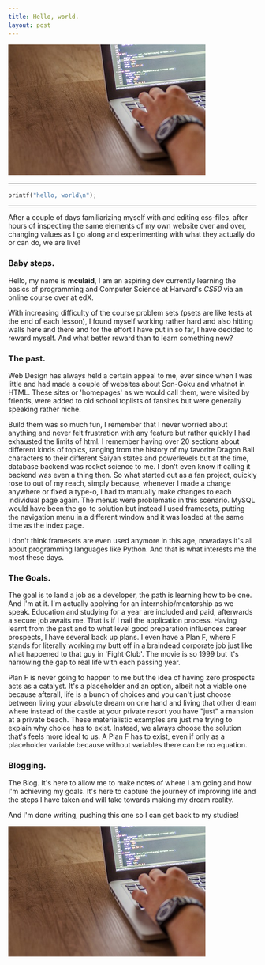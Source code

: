 ```yaml
---
title: Hello, world.
layout: post
---
```


![Test](../images/posts/post1.jpg)

***
```python
printf("hello, world\n");
```
***

After a couple of days familiarizing myself with and editing css-files, after hours of inspecting the same elements of my own website over and over, changing values as I go along and experimenting with what they actually do or can do, we are live!

### Baby steps.

Hello, my name is **mculaid**, I am an aspiring dev currently learning the basics of programming and Computer Science at Harvard's *CS50* via an online course over at edX.

With increasing difficulty of the course problem sets (psets are like tests at the end of each lesson), I found myself working rather hard and also hitting walls here and there and for the effort I have put in so far, I have decided to reward myself. And what better reward than to learn something new?

### The past.

Web Design has always held a certain appeal to me, ever since when I was little and had made a couple of websites about Son-Goku and whatnot in HTML. These sites or 'homepages' as we would call them, were visited by friends, were added to old school toplists of fansites but were generally speaking rather niche. 

Build them was so much fun, I remember that I never worried about anything and never felt frustration with any feature but rather quickly I had exhausted the limits of html. I remember having over 20 sections about different kinds of topics, ranging from the history of my favorite Dragon Ball characters to their different Saiyan states and powerlevels but at the time, database backend was rocket science to me. I don't even know if calling it backend was even a thing then. So what started out as a fan project, quickly rose to out of my reach, simply because, whenever I made a change anywhere or fixed a type-o, I had to manually make changes to each individual page again. The menus were problematic in this scenario. MySQL would have been the go-to solution but instead I used framesets, putting the navigation menu in a different window and it was loaded at the same time as the index page. 

I don't think framesets are even used anymore in this age, nowadays it's all about programming languages like Python. And that is what interests me the most these days. 

### The Goals.

The goal is to land a job as a developer, the path is learning how to be one. And I'm at it. I'm actually applying for an internship/mentorship as we speak. Education and studying for a year are included and paid, afterwards a secure job awaits me. That is if I nail the application process. Having learnt from the past and to what level good preparation influences career prospects, I have several back up plans. I even have a Plan F, where F stands for literally working my butt off in a braindead corporate job just like what happened to that guy in 'Fight Club'. The movie is so 1999 but it's narrowing the gap to real life with each passing year.

Plan F is never going to happen to me but the idea of having zero prospects acts as a catalyst. It's a placeholder and an option, albeit not a viable one because afterall, life is a bunch of choices and you can't just choose between living your absolute dream on one hand and living that other dream where instead of the castle at your private resort you have "just" a mansion at a private beach. These materialistic examples are just me trying to explain why choice has to exist. Instead, we always choose the solution that's feels more ideal to us. A Plan F has to exist, even if only as a placeholder variable because without variables there can be no equation.

### Blogging.

The Blog. It's here to allow me to make notes of where I am going and how I'm achieving my goals. It's here to capture the journey of improving life and the steps I have taken and will take towards making my dream reality.

And I'm done writing, pushing this one so I can get back to my studies!


![Test](../images/posts/post1.jpg)